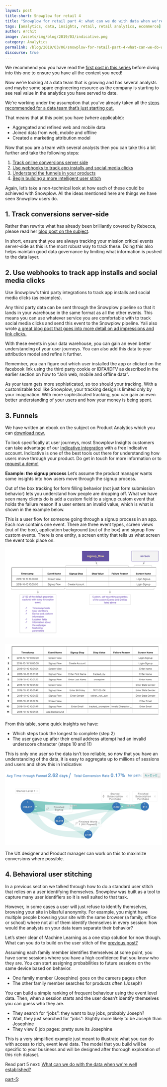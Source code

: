 ```yaml
---
layout: post
title-short: Snowplow for retail 4
title: "Snowplow for retail part 4: what can we do with data when we're growing?"
tags: [analytics, data, insights, retail, retail analytics, ecommerce]
author: Archit
image: /assets/img/blog/2019/03/indicative.png
category: Analytics
permalink: /blog/2019/03/06/snowplow-for-retail-part-4-what-can-we-do-with-data-when-were-growing/
discourse: true
---
```


We recommend you you have read the [first post in this series][part-1] before diving into this one to ensure you have all the context you need!

Now we’re looking at a data team that is growing and has several analysts and maybe some spare engineering resource as the company is starting to see real value in the analytics you have served to date.

We’re working under the assumption that you’ve already taken all the [steps recommended for a data team that’s just starting out.][part-3]

That means that at this point you have (where applicable):

- Aggregated and refined web and mobile data
- Joined data from web, mobile and offline
- Created a marketing attribution model

Now that you are a team with several analysts then you can take this a bit further and take the following steps:

1. [Track online conversions server side](#server)
2. [Use webhooks to track app installs and social media clicks](#webhooks)
3. [Understand the funnels in your products](#funnels)
4. [Begin building a more intelligent user stitch](#stitch)

Again, let’s take a non-technical look at how each of these could be achieved with Snowplow. All the ideas mentioned here are things we have seen Snowplow users do.

<h2 id="server">1. Track conversions server-side</h2>

Rather than rewrite what has already been brilliantly covered by Rebecca, please read her [blog post on the subject][server-side].

In short, ensure that you are always tracking your mission critical events server-side as this is the most robust way to track these. Doing this also helps maintain good data governance by limiting what information is pushed to the data layer.

<h2 id="webhooks">2. Use webhooks to track app installs and social media clicks</h2>

Use Snowplow’s third party integrations to track app installs and social media clicks (as examples).

Any third party data can be sent through the Snowplow pipeline so that it lands in your warehouse in the same format as all the other events. This means you can use whatever service you are comfortable with to track social media clicks and send this event to the Snowplow pipeline. Yali also wrote [a great blog post that goes into more detail on ad impressions and link clicks.][ad-impressions]

With these events in your data warehouse, you can gain an even better understanding of your user journeys. You can also add this data to your attribution model and refine it further.

Remember, you can figure out which user installed the app or clicked on the facebook link using the third party cookie or IDFA/IDFV as described in the earlier section on how to “Join web, mobile and offline data”.

As your team gets more sophisticated, so too should your tracking. With a customizable tool like Snowplow, your tracking design is limited only by your imagination. With more sophisticated tracking, you can gain an even better understanding of your users and how your money is being spent.

<h2 id="funnels">3. Funnels</h2>

We have written an ebook on the subject on Product Analytics which you can [download now.][ebook]

To look specifically at user journeys, most Snowplow Insights customers can take advantage of our [Indicative integration][indicative] with a free Indicative account. Indicative is one of the best tools out there for understanding how users move through your product. Do get in touch for more information or to [request a demo!][demo]

**Example: the signup process**
Let’s assume the product manager wants some insights into how users move through the signup process.

Out of the box tracking for form filling behavior (not just form submission behavior) lets you understand how people are dropping off. What we have seen many clients do is add a custom field to a signup custom event that holds the failure reason if a user enters an invalid value, which is what is shown in the example below.

This is a user flow for someone going through a signup process in an app. Each row contains one event. There are three event types, screen views (out of the box), application background (out of the box) and signup flow custom events. There is one entity, a screen entity that tells us what screen the event took place on.

![signup flow][flow]
<br>
<br>
![timestamps][tstamp]

From this table, some quick insights we have:

- Which steps took the longest to complete (step 2)
- The user gave up after their email address attempt had an invalid underscore character (steps 10 and 11)

This is only one user so the data isn’t too reliable, so now that you have an understanding of the data, it is easy to aggregate up to millions of sessions and users and show this in Indicative:

![indicative][sample-indicative]

The UX designer and Product manager can work on this to maximize conversions where possible.

<h2 id="stitch">4. Behavioral user stitching</h2>

In a previous section we talked through how to do a standard user stitch that relies on a user identifying themselves. Snowplow was built as a tool to capture many user identifiers so it is well suited to that task.

However, in some cases a user will just refuse to identify themselves, browsing your site in blissful anonymity. For example, you might have multiple people browsing your site with the same browser (a family, office or school) where not all of them identify themselves in every session: how would the analysts on your data team separate their behavior?

Let’s steer clear of Machine Learning as a one stop solution for now though. What can you do to build on the user stitch of the [previous post?][part-2-stitching]

Assuming each family member identifies themselves at some point, you have some sessions where you have a high confidence that you know who they are. You can start assigning probabilities to future sessions on the same device based on behavior.

- One family member (Josephine) goes on the careers pages often
- The other family member searches for products often (Joseph)

You can build a simple ranking of frequent behaviour using the event level data. Then, when a session starts and the user doesn’t identify themselves you can guess who they are.

- They search for “jobs”: they want to buy jobs, probably Joseph?
- Wait, they just searched for “jobs”: Slightly more likely to be Joseph than Josephine
- They view 6 job pages: pretty sure its Josephine

This is a very simplified example just meant to illustrate what you can do with access to rich, event level data. The model that you build will be specific to your business and will be designed after thorough exploration of this rich dataset.

Read part 5 next: [What can we do with the data when we're well established?][part-5]



[part-1]: /blog/2019/03/06/snowplow-for-retail-part-1-how-can-I-use-snowplow/

[part-3]: /blog/2019/03/06/snowplow-for-retail-part-3-what-can-we-do-with-data-when-were-getting-started/

[part-5]: /blog/2019/03/06/snowplow-for-retail-part-5-what-can-we-do-with-data-when-were-well-established/

[server-side]: https://snowplowanalytics.com/blog/2019/02/05/how-server-side-tracking-fills-holes-in-your-data-and-improves-your-analytics/

[ad-impressions]: https://snowplowanalytics.com/blog/2016/03/07/ad-impression-and-click-tracking-with-snowplow/

[ebook]: https://go.snowplowanalytics.com/l/571483/2018-06-26/2z9m4gd?utm_source=snp-ebook&utm_medium=cta-button-blog&utm_content=product-analytics-series-1

[indicative]: https://snowplowanalytics.com/blog/2018/09/20/snowplow-indicative-relay-released/

[demo]: https://snowplowanalytics.com/request-demo/?utm_source=blog&utm_medium=retail-analytics-4&utm_content=text-link

[flow]: /assets/img/blog/2019/03/flow.png

[tstamp]: /assets/img/blog/2019/03/tstamp.png

[sample-indicative]: /assets/img/blog/2019/03/indicative.png

[part-2-stitching]: /blog/2019/03/06/snowplow-for-retail-part-3-what-can-we-do-with-data-when-were-getting-started/#join

[part-5]:
